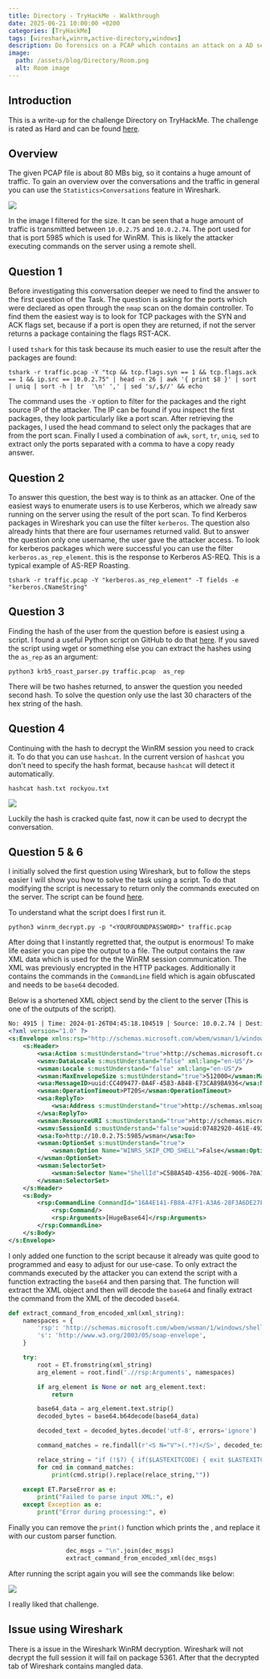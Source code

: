 ```yaml
---
title: Directory - TryHackMe - Walkthrough
date: 2025-06-21 10:00:00 +0200
categories: [TryHackMe]
tags: [wireshark,winrm,active-directory,windows]
description: Do forensics on a PCAP which contains an attack on a AD server.
image:
  path: /assets/blog/Directory/Room.png
  alt: Room image
---
```


## Introduction

This is a write-up for the challenge Directory on TryHackMe. The challenge is rated as Hard and can be found [here](https://tryhackme.com/room/directorydfirroom).

## Overview

The given PCAP file is about 80 MBs big, so it contains a huge amount of traffic. To gain an overview over the conversations and the traffic in general you can use the `Statistics>Conversations` feature in Wireshark.

![](/assets/blog/Directory/conversations.png)

In the image I filtered for the size. It can be seen that a huge amount of traffic is transmitted between `10.0.2.75` and `10.0.2.74`. The port used for that is port 5985 which is used for WinRM. This is likely the attacker executing commands on the server using a remote shell.


## Question 1

Before investigating this conversation deeper we need to find the answer to the first question of the Task. The question is asking for the ports which were declared as open through the `nmap` scan on the domain controller. To find them the easiest way is to look for TCP packages with the SYN and ACK flags set, because if a port is open they are returned, if not the server returns a package containing the flags RST-ACK.

I used `tshark` for this task because its much easier to use the result after the packages are found:
```terminal
tshark -r traffic.pcap -Y "tcp && tcp.flags.syn == 1 && tcp.flags.ack == 1 && ip.src == 10.0.2.75" | head -n 26 | awk '{ print $8 }' | sort | uniq | sort -h | tr  '\n' ',' | sed 's/,$//' && echo
```

The command uses the `-Y` option to filter for the packages and the right source IP of the attacker. The IP can be found if you inspect the first packages, they look particularly like a port scan. After retrieving the packages, I used the head command to select only the packages that are from the port scan. Finally I used a combination of `awk`, `sort`, `tr`, `uniq`, `sed` to extract only the ports separated with a comma to have a copy ready answer.

## Question 2

To answer this question, the best way is to think as an attacker. One of the easiest ways to enumerate users is to use Kerberos, which we already saw running on the server using the result of the port scan. To find Kerberos packages in Wireshark you can use the filter `kerberos`. The question also already hints that there are four usernames returned valid. But to answer the question only one username, the user gave the attacker access. To look for kerberos packages which were successful you can use the filter `kerberos.as_rep_element`. this is the response to Kerberos AS-REQ. This is a typical example of AS-REP Roasting.

```terminal
tshark -r traffic.pcap -Y "kerberos.as_rep_element" -T fields -e "kerberos.CNameString"
```

## Question 3

Finding the hash of the user from the question before is easiest using a script. I found a useful Python script on GitHub to do that [here](https://raw.githubusercontent.com/jalvarezz13/Krb5RoastParser/refs/heads/main/krb5_roast_parser.py). If you saved the script using wget or something else you can extract the hashes using the `as_rep` as an argument:
```
python3 krb5_roast_parser.py traffic.pcap  as_rep
```

There will be two hashes returned, to answer the question you needed second hash. To solve the question only use the last 30 characters of the hex string of the hash.

## Question 4

Continuing with the hash to decrypt the WinRM session you need to crack it. To do that you can use `hashcat`. In the current version of `hashcat` you don't need to specify the hash format, because `hashcat` will detect it automatically.

```terminal
hashcat hash.txt rockyou.txt
```

![](/assets/blog/Directory/hashcat.png)

Luckily the hash is cracked quite fast, now it can be used to decrypt the conversation.


## Question 5 & 6

I initially solved the first question using Wireshark, but to follow the steps easier I will show you how to solve the task using a script. To do that modifying the script is necessary to return only the commands executed on the server. The script can be found [here](https://gist.githubusercontent.com/jborean93/d6ff5e87f8a9f5cb215cd49826523045/raw/0f7782d317a4e6e7830282aa7430289f7f97dabe/winrm_decrypt.py).

To understand what the script does I first run it.

```terminal
python3 winrm_decrypt.py -p "<YOURFOUNDPASSWORD>" traffic.pcap
```

After doing that I instantly regretted that, the output is enormous! To make life easier you can pipe the output to a file. The output contains the raw XML data which is used for the the WinRM session communication. The XML was previously encrypted in the HTTP packages. Additionally it contains the commands in the `CommandLine` field which is again obfuscated and needs to be `base64` decoded.

Below is a shortened XML object send by the client to the server (This is one of the outputs of the script).

```xml
No: 4915 | Time: 2024-01-26T04:45:18.104519 | Source: 10.0.2.74 | Destination: 10.0.2.75
<?xml version="1.0" ?>
<s:Envelope xmlns:rsp="http://schemas.microsoft.com/wbem/wsman/1/windows/shell" xmlns:s="http://www.w3.org/2003/05/soap-envelope" xmlns:wsa="http://schemas.xmlsoap.org/ws/2004/08/addressing" xmlns:wsman="http://schemas.dmtf.org/wbem/wsman/1/wsman.xsd" xmlns:wsmv="http://schemas.microsoft.com/wbem/wsman/1/wsman.xsd">
	<s:Header>
		<wsa:Action s:mustUnderstand="true">http://schemas.microsoft.com/wbem/wsman/1/windows/shell/Command</wsa:Action>
		<wsmv:DataLocale s:mustUnderstand="false" xml:lang="en-US"/>
		<wsman:Locale s:mustUnderstand="false" xml:lang="en-US"/>
		<wsman:MaxEnvelopeSize s:mustUnderstand="true">512000</wsman:MaxEnvelopeSize>
		<wsa:MessageID>uuid:CC409477-0A4F-4583-A848-E73CA89BA936</wsa:MessageID>
		<wsman:OperationTimeout>PT20S</wsman:OperationTimeout>
		<wsa:ReplyTo>
			<wsa:Address s:mustUnderstand="true">http://schemas.xmlsoap.org/ws/2004/08/addressing/role/anonymous</wsa:Address>
		</wsa:ReplyTo>
		<wsman:ResourceURI s:mustUnderstand="true">http://schemas.microsoft.com/powershell/Microsoft.PowerShell</wsman:ResourceURI>
		<wsmv:SessionId s:mustUnderstand="false">uuid:07482920-461E-4922-A76F-28A88C38D7F5</wsmv:SessionId>
		<wsa:To>http://10.0.2.75:5985/wsman</wsa:To>
		<wsman:OptionSet s:mustUnderstand="true">
			<wsman:Option Name="WINRS_SKIP_CMD_SHELL">False</wsman:Option>
		</wsman:OptionSet>
		<wsman:SelectorSet>
			<wsman:Selector Name="ShellId">C5B8A54D-4356-4D2E-9006-70A15A7B18CB</wsman:Selector>
		</wsman:SelectorSet>
	</s:Header>
	<s:Body>
		<rsp:CommandLine CommandId="16A4E141-FB8A-47F1-A3A6-28F3A6DE27FB">
			<rsp:Command/>
			<rsp:Arguments>[HugeBase64]</rsp:Arguments>
		</rsp:CommandLine>
	</s:Body>
</s:Envelope>
```

I only added one function to the script because it already was quite good to programmed and easy to adjust for our use-case. To only extract the commands executed by the attacker you can extend the script with a function extracting the `base64` and then parsing that. The function will extract the XML object and then will decode the `base64` and finally extract the command from the XML of the decoded `base64`.

```python
def extract_command_from_encoded_xml(xml_string):
    namespaces = {
        'rsp': 'http://schemas.microsoft.com/wbem/wsman/1/windows/shell',
        's': 'http://www.w3.org/2003/05/soap-envelope',
    }

    try:
        root = ET.fromstring(xml_string)
        arg_element = root.find('.//rsp:Arguments', namespaces)

        if arg_element is None or not arg_element.text:
            return

        base64_data = arg_element.text.strip()
        decoded_bytes = base64.b64decode(base64_data)

        decoded_text = decoded_bytes.decode('utf-8', errors='ignore')

        command_matches = re.findall(r'<S N="V">(.*?)</S>', decoded_text, re.DOTALL)

        relace_string = "if (!$?) { if($LASTEXITCODE) { exit $LASTEXITCODE } else { exit 1 } }"
        for cmd in command_matches:
            print(cmd.strip().replace(relace_string,""))
            
    except ET.ParseError as e:
        print("Failed to parse input XML:", e)
    except Exception as e:
        print("Error during processing:", e)
```

Finally you can remove the `print()` function which prints the , and replace it with our custom parser function.
```py
                dec_msgs = "\n".join(dec_msgs)
                extract_command_from_encoded_xml(dec_msgs)
```

After running the script again you will see the commands like below:

![](/assets/blog/Directory/command.png)

I really liked that challenge.

## Issue using Wireshark

There is a issue in the Wireshark WinRM decryption. Wireshark will not decrypt the full session it will fail on package 5361. After that the decrypted tab of Wireshark contains mangled data.
